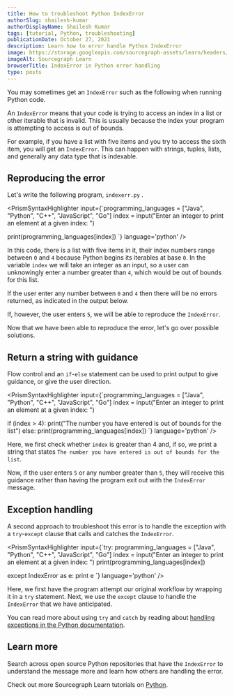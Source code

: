 ```yaml
---
title: How to troubleshoot Python IndexError
authorSlug: shailesh-kumar
authorDisplayName: Shailesh Kumar
tags: [tutorial, Python, troubleshooting]
publicationDate: October 27, 2021
description: Learn how to error handle Python IndexError
image: https://storage.googleapis.com/sourcegraph-assets/learn/headers/sourcegraph-learn-header-7.png
imageAlt: Sourcegraph Learn
browserTitle: IndexError in Python error handling
type: posts
---
```


You may sometimes get an `IndexError` such as the following when running Python code.

<Highlighter
input='IndexError: list index out of range'
/>

An `IndexError` means that your code is trying to access an index in a list or other iterable that is invalid. This is usually because the index your program is attempting to access is out of bounds.

For example, if you have a list with five items and you try to access the sixth item, you will get an `IndexError`.
This can happen with strings, tuples, lists, and generally any data type that is indexable.

## Reproducing the error

Let's write the following program, `indexerr.py` .

<PrismSyntaxHighlighter
input={`programming_languages = ["Java", "Python", "C++", "JavaScript", "Go"]
index = input("Enter an integer to print an element at a given index: ")
 
print(programming_languages[index])
 `}
language='python'
/>

In this code, there is a list with five items in it, their index numbers range between `0` and `4` because Python begins its iterables at base `0`. In the variable `index` we will take an integer as an input, so a user can unknowingly enter a number greater than `4`, which would be out of bounds for this list. 

If the user enter any number between `0` and `4` then there will be no errors returned, as indicated in the output below.

<Highlighter
input='Enter an integer to print an element at a given index: 1
Python'
/>

If, however, the user enters `5`, we will be able to reproduce the `IndexError`.

<Highlighter
input='Traceback (most recent call last):
  File "indexerr.py", line 3, in <module>
    print(programming_languages[index])
IndexError: list index out of range'
/>

Now that we have been able to reproduce the error, let's go over possible solutions.

## Return a string with guidance 

Flow control and an `if`-`else` statement can be used to print output to give guidance, or give the user direction.

<PrismSyntaxHighlighter
input={`programming_languages = ["Java", "Python", "C++", "JavaScript", "Go"]
index = input("Enter an integer to print an element at a given index: ")
 
if (index > 4):
    print("The number you have entered is out of bounds for the list")
else:
     print(programming_languages[index])
 `}
language='python'
/>

Here, we first check whether `index` is greater than 4 and, if so, we print a string that states `The number you have entered is out of bounds for the list`.

<Highlighter
input='Enter an integer to print an element at a given index: 5
The number you have entered is out of bound for the list'
/>

Now, if the user enters `5` or any number greater than `5`, they will receive this guidance rather than having the program exit out with the `IndexError` message. 

## Exception handling

A second approach to troubleshoot this error is to handle the exception with a `try`-`except` clause that calls and catches the `IndexError`.

<PrismSyntaxHighlighter
input={`try:
    programming_languages = ["Java", "Python", "C++", "JavaScript", "Go"]
    index = input("Enter an integer to print an element at a given index: ")
    print(programming_languages[index])
 
except IndexError as e:
    print e
 `}
language='python'
/>

Here, we first have the program attempt our original workflow by wrapping it in a `try` statement. Next, we use the `except` clause to handle the `IndexError` that we have anticipated. 

<Highlighter
input='Enter an integer to print an element at a given index: 5
list index out of range'
/>

You can read more about using `try` and `catch` by reading about [handling exceptions in the Python documentation](https://docs.python.org/3/tutorial/errors.html#handling-exceptions).

## Learn more

Search across open source Python repositories that have the `IndexError` to understand the message more and learn how others are handling the error.

<SourcegraphSearch query="IndexError lang:python" patternType="literal"/>

Check out more Sourcegraph Learn tutorials on [Python](https://learn.sourcegraph.com/tags/python).
